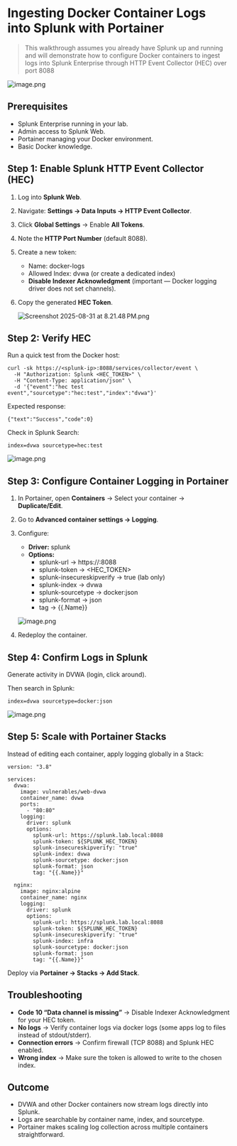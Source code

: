 # Ingesting Docker Container Logs into Splunk with Portainer

> This walkthrough assumes you already have Splunk up and running and will demonstrate how to configure Docker containers to ingest logs into Splunk Enterprise through HTTP Event Collector (HEC) over port 8088
> 


![image.png](Splunk%20Log%20Ingestion%20from%20Docker%20Containers%20using%20%2026061db2b28f80308abdce673a50163e/image.png)


## **Prerequisites**

- Splunk Enterprise running in your lab.
- Admin access to Splunk Web.
- Portainer managing your Docker environment.
- Basic Docker knowledge.


## **Step 1: Enable Splunk HTTP Event Collector (HEC)**

1. Log into **Splunk Web**.
2. Navigate: **Settings → Data Inputs → HTTP Event Collector**.
3. Click **Global Settings** → Enable **All Tokens**.
4. Note the **HTTP Port Number** (default 8088).
5. Create a new token:
    - Name: docker-logs
    - Allowed Index: dvwa (or create a dedicated index)
    - **Disable Indexer Acknowledgment** (important — Docker logging driver does not set channels).
6. Copy the generated **HEC Token**.
    
    ![Screenshot 2025-08-31 at 8.21.48 PM.png](Splunk%20Log%20Ingestion%20from%20Docker%20Containers%20using%20%2026061db2b28f80308abdce673a50163e/Screenshot_2025-08-31_at_8.21.48_PM.png)
    


## **Step 2: Verify HEC**

Run a quick test from the Docker host:

```
curl -sk https://<splunk-ip>:8088/services/collector/event \
  -H "Authorization: Splunk <HEC_TOKEN>" \
  -H "Content-Type: application/json" \
  -d '{"event":"hec test event","sourcetype":"hec:test","index":"dvwa"}'
```

Expected response:

```
{"text":"Success","code":0}
```

Check in Splunk Search:

```
index=dvwa sourcetype=hec:test
```

![image.png](Splunk%20Log%20Ingestion%20from%20Docker%20Containers%20using%20%2026061db2b28f80308abdce673a50163e/image%201.png)


## **Step 3: Configure Container Logging in Portainer**

1. In Portainer, open **Containers** → Select your container → **Duplicate/Edit**.
2. Go to **Advanced container settings → Logging**.
3. Configure:
    - **Driver:** splunk
    - **Options:**
        - splunk-url → https://<splunk-ip>:8088
        - splunk-token → <HEC_TOKEN>
        - splunk-insecureskipverify → true (lab only)
        - splunk-index → dvwa
        - splunk-sourcetype → docker:json
        - splunk-format → json
        - tag → {{.Name}}
    
    ![image.png](Splunk%20Log%20Ingestion%20from%20Docker%20Containers%20using%20%2026061db2b28f80308abdce673a50163e/image%202.png)
    
4. Redeploy the container.


## **Step 4: Confirm Logs in Splunk**

Generate activity in DVWA (login, click around).

Then search in Splunk:

```
index=dvwa sourcetype=docker:json
```

![image.png](Splunk%20Log%20Ingestion%20from%20Docker%20Containers%20using%20%2026061db2b28f80308abdce673a50163e/image%203.png)


## **Step 5: Scale with Portainer Stacks**

Instead of editing each container, apply logging globally in a Stack:

```
version: "3.8"

services:
  dvwa:
    image: vulnerables/web-dvwa
    container_name: dvwa
    ports:
      - "80:80"
    logging:
      driver: splunk
      options:
        splunk-url: https://splunk.lab.local:8088
        splunk-token: ${SPLUNK_HEC_TOKEN}
        splunk-insecureskipverify: "true"
        splunk-index: dvwa
        splunk-sourcetype: docker:json
        splunk-format: json
        tag: "{{.Name}}"

  nginx:
    image: nginx:alpine
    container_name: nginx
    logging:
      driver: splunk
      options:
        splunk-url: https://splunk.lab.local:8088
        splunk-token: ${SPLUNK_HEC_TOKEN}
        splunk-insecureskipverify: "true"
        splunk-index: infra
        splunk-sourcetype: docker:json
        splunk-format: json
        tag: "{{.Name}}"
```

Deploy via **Portainer → Stacks → Add Stack**.


## **Troubleshooting**

- **Code 10 “Data channel is missing”** → Disable Indexer Acknowledgment for your HEC token.
- **No logs** → Verify container logs via docker logs <container> (some apps log to files instead of stdout/stderr).
- **Connection errors** → Confirm firewall (TCP 8088) and Splunk HEC enabled.
- **Wrong index** → Make sure the token is allowed to write to the chosen index.


## **Outcome**

- DVWA and other Docker containers now stream logs directly into Splunk.
- Logs are searchable by container name, index, and sourcetype.
- Portainer makes scaling log collection across multiple containers straightforward.
